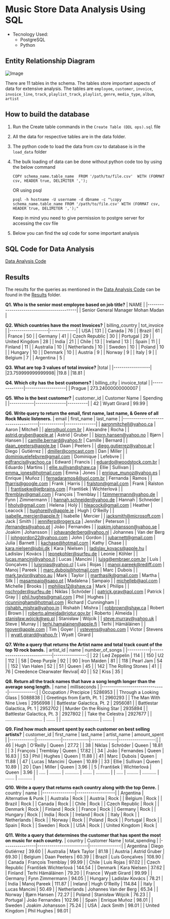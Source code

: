 # Music Store Data Analysis Using SQL

- Tecnology Used:
    - PostgreSQL
    - Python

## Entity Relationship Diagram

![Image](https://github.com/user-attachments/assets/4171f89e-0263-4eb0-9daa-f1d0be8f28ab)

There are 11 tables in the schema. The tables store important aspects of data for extensive analysis. The tables are `employee`, `customer`, `invoice`, `invoice_line`, `track`, `playlist_track`, `playlist`, `genre`, `media_type`, `album`, `artist`

## How to build the database

1. Run the Create table commands in the `Create Table (DDL ops).sql` file
2. All the data for respective tables are in the data folder.
3. The python code to load the data from csv to database is in the `load_data` folder
4. The bulk loading of data can be done without python code too by using the below command

    `
    COPY schema_name.table_name 
    FROM '/path/to/file.csv' 
    WITH (FORMAT csv, HEADER true, DELIMITER ',');
    `

    OR using psql

    `
    psql -h hostname -U username -d dbname -c "\copy schema_name.table_name FROM '/path/to/file.csv' WITH (FORMAT csv, HEADER true, DELIMITER ',');"
    `

    Keep in mind you need to give permission to postgre server for accessing the csv file

5. Below you can find the sql code for some important analysis


## SQL Code for Data Analysis

[Data Analysis Code](https://github.com/RITS98/Music-Store-Data-Analysis-Using-SQL/blob/main/Data%20Analysis%20(DQL%20scripts).sql)

## Results

The results for the queries as mentioned in the [Data Analysis Code](https://github.com/RITS98/Music-Store-Data-Analysis-Using-SQL/blob/main/Data%20Analysis%20(DQL%20scripts).sql) can be found in the [Results](https://github.com/RITS98/Music-Store-Data-Analysis-Using-SQL/tree/main/results) folder.


**Q1. Who is the senior most employee based on job title?**
| NAME            |
|-------------------------------------------|
| Senior General Manager Mohan Madan     |


**Q2. Which countries have the most Invoices?**
| billing_country   | tot_invoice |
|-------------------|-------------|
| USA               | 131         |
| Canada            | 76          |
| Brazil            | 61          |
| France            | 50          |
| Germany           | 41          |
| Czech Republic    | 30          |
| Portugal          | 29          |
| United Kingdom    | 28          |
| India             | 21          |
| Chile             | 13          |
| Ireland           | 13          |
| Spain             | 11          |
| Finland           | 11          |
| Australia         | 10          |
| Netherlands       | 10          |
| Sweden            | 10          |
| Poland            | 10          |
| Hungary           | 10          |
| Denmark           | 10          |
| Austria           | 9           |
| Norway            | 9           |
| Italy             | 9           |
| Belgium           | 7           |
| Argentina         | 5           |


**Q3. What are top 3 values of total invoice?**
|total             |
|------------------|
|23.759999999999998|
|19.8              |
|18.81             |

**Q4. Which city has the best customers?**
| billing_city | invoice_total       |
|--------------|--------------------|
| Prague       | 273.24000000000007 |


**Q5. Who is the best customer?**
| customer_id | Customer Name | Spending |
|------------|---------------|----------|
| 42         | Wyatt Girard  | 99.99    |


**Q6. Write query to return the email, first name, last name, & Genre of all Rock Music listeners.**
| email                              | first_name | last_name     |
|------------------------------------|------------|---------------|
| aaronmitchell@yahoo.ca             | Aaron      | Mitchell      |
| alero@uol.com.br                   | Alexandre  | Rocha         |
| astrid.gruber@apple.at             | Astrid     | Gruber        |
| bjorn.hansen@yahoo.no              | Bjørn      | Hansen        |
| camille.bernard@yahoo.fr           | Camille    | Bernard       |
| daan_peeters@apple.be              | Daan       | Peeters       |
| diego.gutierrez@yahoo.ar           | Diego      | Gutiérrez     |
| dmiller@comcast.com                | Dan        | Miller        |
| dominiquelefebvre@gmail.com        | Dominique  | Lefebvre      |
| edfrancis@yachoo.ca                | Edward     | Francis       |
| eduardo@woodstock.com.br           | Eduardo    | Martins       |
| ellie.sullivan@shaw.ca             | Ellie      | Sullivan      |
| emma_jones@hotmail.com             | Emma       | Jones         |
| enrique_munoz@yahoo.es             | Enrique    | Muñoz         |
| fernadaramos4@uol.com.br           | Fernanda   | Ramos         |
| fharris@google.com                 | Frank      | Harris        |
| fralston@gmail.com                 | Frank      | Ralston       |
| frantisekw@jetbrains.com           | František  | Wichterlová   |
| ftremblay@gmail.com                | François   | Tremblay      |
| fzimmermann@yahoo.de               | Fynn       | Zimmermann    |
| hannah.schneider@yahoo.de          | Hannah     | Schneider     |
| hholy@gmail.com                    | Helena     | Holý          |
| hleacock@gmail.com                 | Heather    | Leacock       |
| hughoreilly@apple.ie               | Hugh       | O'Reilly      |
| isabelle_mercier@apple.fr          | Isabelle   | Mercier       |
| jacksmith@microsoft.com            | Jack       | Smith         |
| jenniferp@rogers.ca                | Jennifer   | Peterson      |
| jfernandes@yahoo.pt                | João       | Fernandes     |
| joakim.johansson@yahoo.se          | Joakim     | Johansson     |
| johavanderberg@yahoo.nl            | Johannes   | Van der Berg  |
| johngordon22@yahoo.com             | John       | Gordon        |
| jubarnett@gmail.com                | Julia      | Barnett       |
| kachase@hotmail.com                | Kathy      | Chase         |
| kara.nielsen@jubii.dk              | Kara       | Nielsen       |
| ladislav_kovacs@apple.hu           | Ladislav   | Kovács        |
| leonekohler@surfeu.de              | Leonie     | Köhler        |
| lucas.mancini@yahoo.it             | Lucas      | Mancini       |
| luisg@embraer.com.br               | Luís       | Gonçalves     |
| luisrojas@yahoo.cl                 | Luis       | Rojas         |
| manoj.pareek@rediff.com            | Manoj      | Pareek        |
| marc.dubois@hotmail.com            | Marc       | Dubois        |
| mark.taylor@yahoo.au               | Mark       | Taylor        |
| marthasilk@gmail.com               | Martha     | Silk          |
| masampaio@sapo.pt                  | Madalena   | Sampaio       |
| michelleb@aol.com                  | Michelle   | Brooks        |
| mphilips12@shaw.ca                 | Mark       | Philips       |
| nschroder@surfeu.de                | Niklas     | Schröder      |
| patrick.gray@aol.com               | Patrick    | Gray          |
| phil.hughes@gmail.com              | Phil       | Hughes        |
| ricunningham@hotmail.com           | Richard    | Cunningham    |
| rishabh_mishra@yahoo.in            | Rishabh    | Mishra        |
| robbrown@shaw.ca                   | Robert     | Brown         |
| roberto.almeida@riotur.gov.br      | Roberto    | Almeida       |
| stanisław.wójcik@wp.pl             | Stanisław  | Wójcik        |
| steve.murray@yahoo.uk              | Steve      | Murray        |
| terhi.hamalainen@apple.fi          | Terhi      | Hämäläinen    |
| tgoyer@apple.com                   | Tim        | Goyer         |
| vstevens@yahoo.com                 | Victor     | Stevens       |
| wyatt.girard@yahoo.fr              | Wyatt      | Girard        |


**Q7. Write a query that returns the Artist name and total track count of the top 10 rock bands.**
| artist_id | name                        | number_of_songs |
|-----------|-----------------------------|----------------:|
| 22        | Led Zeppelin                |             114 |
| 150       | U2                          |             112 |
| 58        | Deep Purple                 |              92 |
| 90        | Iron Maiden                 |              81 |
| 118       | Pearl Jam                   |              54 |
| 152       | Van Halen                   |              52 |
| 51        | Queen                       |              45 |
| 142       | The Rolling Stones          |              41 |
| 76        | Creedence Clearwater Revival|              40 |
| 52        | Kiss                        |              35 |


**Q8. Return all the track names that have a song length longer than the average song length.**
| name                          | milliseconds |
|-------------------------------|-------------:|
| Occupation / Precipice        |      5286953 |
| Through a Looking Glass       |      5088838 |
| Greetings from Earth, Pt. 1   |      2960293 |
| The Man With Nine Lives       |      2956998 |
| Battlestar Galactica, Pt. 2   |      2956081 |
| Battlestar Galactica, Pt. 1   |      2952702 |
| Murder On the Rising Star     |      2935894 |
| Battlestar Galactica, Pt. 3   |      2927802 |
| Take the Celestra             |      2927677 |
| ............................. |      ....... |
| ............................. |      ....... |

**Q9. Find how much amount spent by each customer on best selling artists?**
| customer_id | first_name | last_name   | artist_name | amount_spent      |
|------------:|------------|-------------|-------------|------------------:|
|          46 | Hugh       | O'Reilly    | Queen       | 27.72            |
|          38 | Niklas     | Schröder    | Queen       | 18.81            |
|           3 | François   | Tremblay    | Queen       | 17.82            |
|          34 | João       | Fernandes   | Queen       | 16.83            |
|          53 | Phil       | Hughes      | Queen       | 11.88            |
|          41 | Marc       | Dubois      | Queen       | 11.88            |
|          47 | Lucas      | Mancini     | Queen       | 10.89            |
|          33 | Ellie      | Sullivan    | Queen       | 10.89            |
|          20 | Dan        | Miller      | Queen       |  3.96            |
|           5 | František  | Wichterlová | Queen       |  3.96            |
|       ..... | .........  | ........... | .......     |  ...........     |
|       ..... | .........  | ........... | .......     |  ...........     |

**Q10. Write a query that returns each country along with the top Genre.**
| country        | name              |
|----------------|-------------------|
| Argentina      | Alternative & Punk |
| Australia      | Rock              |
| Austria        | Rock              |
| Belgium        | Rock              |
| Brazil         | Rock              |
| Canada         | Rock              |
| Chile          | Rock              |
| Czech Republic | Rock              |
| Denmark        | Rock              |
| Finland        | Rock              |
| France         | Rock              |
| Germany        | Rock              |
| Hungary        | Rock              |
| India          | Rock              |
| Ireland        | Rock              |
| Italy          | Rock              |
| Netherlands    | Rock              |
| Norway         | Rock              |
| Poland         | Rock              |
| Portugal       | Rock              |
| Spain          | Rock              |
| Sweden         | Rock              |
| USA            | Rock              |
| United Kingdom | Rock              |

**Q11. Write a query that determines the customer that has spent the most on music for each country.**
| country        | Customer Name           | total_spending |
|----------------|-------------------------|---------------:|
| Argentina      | Diego Gutiérrez         |          39.60 |
| Australia      | Mark Taylor             |          81.18 |
| Austria        | Astrid Gruber           |          69.30 |
| Belgium        | Daan Peeters            |          60.39 |
| Brazil         | Luís Gonçalves          |         108.90 |
| Canada         | François Tremblay       |          99.99 |
| Chile          | Luis Rojas              |          97.02 |
| Czech Republic | František Wichterlová   |         144.54 |
| Denmark        | Kara Nielsen            |          37.62 |
| Finland        | Terhi Hämäläinen        |          79.20 |
| France         | Wyatt Girard            |          99.99 |
| Germany        | Fynn Zimmermann         |          94.05 |
| Hungary        | Ladislav Kovács         |          78.21 |
| India          | Manoj Pareek            |         111.87 |
| Ireland        | Hugh O'Reilly           |         114.84 |
| Italy          | Lucas Mancini           |          50.49 |
| Netherlands    | Johannes Van der Berg   |          65.34 |
| Norway         | Bjørn Hansen            |          72.27 |
| Poland         | Stanisław Wójcik        |          76.23 |
| Portugal       | João Fernandes          |         102.96 |
| Spain          | Enrique Muñoz           |          98.01 |
| Sweden         | Joakim Johansson        |          75.24 |
| USA            | Jack Smith              |          98.01 |
| United Kingdom | Phil Hughes             |          98.01 |